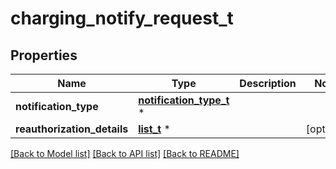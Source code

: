 # charging_notify_request_t

## Properties
Name | Type | Description | Notes
------------ | ------------- | ------------- | -------------
**notification_type** | [**notification_type_t**](notification_type.md) \* |  | 
**reauthorization_details** | [**list_t**](reauthorization_details.md) \* |  | [optional] 

[[Back to Model list]](../README.md#documentation-for-models) [[Back to API list]](../README.md#documentation-for-api-endpoints) [[Back to README]](../README.md)


